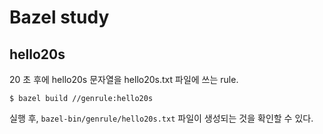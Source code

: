 # Bazel study

## hello20s

20 초 후에 hello20s 문자열을 hello20s.txt 파일에 쓰는 rule.

```
$ bazel build //genrule:hello20s
```

실행 후, `bazel-bin/genrule/hello20s.txt` 파일이 생성되는 것을 확인할 수 있다.
